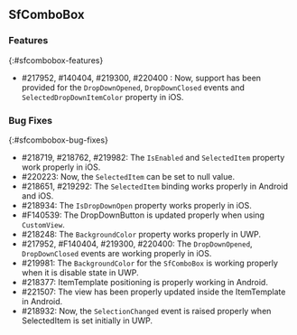 ## SfComboBox

### Features
{:#sfcombobox-features}

* \#217952, \#140404, \#219300, \#220400 : Now, support has been provided for the `DropDownOpened`, `DropDownClosed` events and `SelectedDropDownItemColor` property in iOS.

### Bug Fixes
{:#sfcombobox-bug-fixes}

* \#218719, \#218762, \#219982: The `IsEnabled` and `SelectedItem` property work properly in iOS.
* \#220223: Now, the `SelectedItem` can be set to null value.
* \#218651, \#219292: The `SelectedItem` binding works properly in Android and iOS.
* \#218934: The `IsDropDownOpen` property works properly in iOS.
* \#F140539: The DropDownButton is updated properly when using `CustomView`.
* \#218248: The `BackgroundColor` property works properly in UWP.
* \#217952, \#F140404, \#219300, \#220400: The `DropDownOpened`, `DropDownClosed` events are working properly in iOS.
* \#219981: The `BackgroundColor` for the `SfComboBox` is working properly when it is disable state in UWP.
* \#218377: ItemTemplate positioning is properly working in Android.
* \#221507: The view has been properly updated inside the ItemTemplate in Android.
* \#218932: Now, the `SelectionChanged` event is raised properly when SelectedItem is set initially in UWP.
